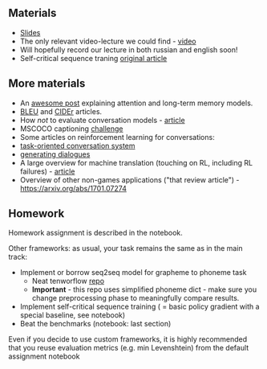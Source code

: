 ## Materials
* [Slides](https://yadi.sk/i/7TkZUDkt3GoPXE)
* The only relevant video-lecture we could find - [video](https://www.youtube.com/watch?v=2tKNpzUvDc4	)
* Will hopefully record our lecture in both russian and english soon!
* Self-critical sequence traning [original article](https://arxiv.org/abs/1612.00563)


## More materials
* An [awesome post](http://distill.pub/2016/augmented-rnns/) explaining attention and long-term memory models.
* [BLEU](http://www.aclweb.org/anthology/P02-1040.pdf) and [CIDEr](https://arxiv.org/pdf/1411.5726.pdf) articles.
* How _not_ to evaluate conversation models - [article](https://arxiv.org/abs/1603.08023)
* MSCOCO captioning [challenge](http://mscoco.org/dataset/#captions-challenge2015)
* Some articles on reinforcement learning for conversations: 
 * [task-oriented conversation system](https://arxiv.org/abs/1703.07055)
 * [generating dialogues](https://arxiv.org/abs/1606.01541)
* A large overview for machine translation (touching on RL, including RL failures) - [article](https://arxiv.org/abs/1609.08144)
* Overview of other non-games applications ("that review article") - https://arxiv.org/abs/1701.07274

## Homework

Homework assignment is described in the notebook.

Other frameworks: as usual, your task remains the same as in the main track:
- Implement or borrow seq2seq model for grapheme to phoneme task
  * Neat tenworflow [repo](https://github.com/cmusphinx/g2p-seq2seq)
  * __Important__ - this repo uses simplified phoneme dict - make sure you change preprocessing phase to meaningfully compare results.
- Implement self-critical sequence training ( = basic policy gradient with a special baseline, see notebook)
- Beat the benchmarks (notebook: last section)
  
Even if you decide to use custom frameworks, it is highly recommended that you reuse evaluation metrics (e.g. min Levenshtein) from the default assignment notebook
